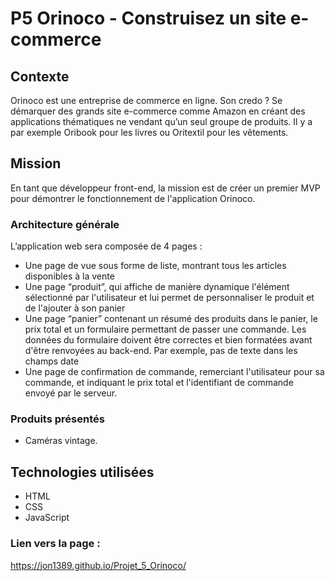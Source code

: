 # P5 Orinoco - Construisez un site e-commerce

## Contexte

Orinoco est une entreprise de commerce en ligne. Son credo ? Se démarquer des grands site e-commerce comme Amazon en créant des applications thématiques ne vendant qu’un seul groupe de produits. Il y a par exemple Oribook pour les livres ou Oritextil pour les vêtements.

## Mission

En tant que développeur front-end, la mission est de créer un premier MVP pour démontrer le fonctionnement de l'application Orinoco.

### Architecture générale

L’application web sera composée de 4 pages :

- Une page de vue sous forme de liste, montrant tous les articles disponibles à la vente
- Une page “produit”, qui affiche de manière dynamique l'élément
  sélectionné par l'utilisateur et lui permet de personnaliser le produit et de l'ajouter à son panier
- Une page “panier” contenant un résumé des produits dans le panier, le prix total et un formulaire permettant de passer une commande. Les données du formulaire doivent être correctes et bien formatées avant d'être renvoyées au back-end. Par exemple, pas de texte dans les champs date
- Une page de confirmation de commande, remerciant l'utilisateur pour sa
  commande, et indiquant le prix total et l'identifiant de commande envoyé
  par le serveur.

### Produits présentés

- Caméras vintage.

## Technologies utilisées

- HTML
- CSS
- JavaScript

### Lien vers la page :
https://jon1389.github.io/Projet_5_Orinoco/

